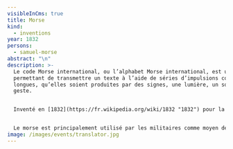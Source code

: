 ```yaml
---
visibleInCms: true
title: Morse
kind:
  - inventions
year: 1832
persons:
  - samuel-morse
abstract: "\n"
description: >-
  Le code Morse international, ou l’alphabet Morse international, est un code
  permettant de transmettre un texte à l’aide de séries d’impulsions courtes et
  longues, qu’elles soient produites par des signes, une lumière, un son ou un
  geste.


  Inventé en [1832](https://fr.wikipedia.org/wiki/1832 "1832") pour la [télégraphie](https://fr.wikipedia.org/wiki/T%C3%A9l%C3%A9graphe "Télégraphe"), ce [codage de caractères](https://fr.wikipedia.org/wiki/Codage_des_caract%C3%A8res "Codage des caractères") assigne à chaque [lettre](https://fr.wikipedia.org/wiki/Lettre_(alphabet) "Lettre (alphabet)"), [chiffre](https://fr.wikipedia.org/wiki/Chiffre "Chiffre") et [signe de ponctuation](https://fr.wikipedia.org/wiki/Ponctuation "Ponctuation") une combinaison unique de signaux [intermittents](https://fr.wiktionary.org/wiki/intermittent "wikt:intermittent"). Le code morse est considéré comme le précurseur des [communications](https://fr.wikipedia.org/wiki/Communication "Communication") [numériques](https://fr.wikipedia.org/wiki/Num%C3%A9rique "Numérique").


  Le morse est principalement utilisé par les militaires comme moyen de [transmission](https://fr.wikipedia.org/wiki/Transmission_(militaire) "Transmission (militaire)"), souvent [chiffrée](https://fr.wikipedia.org/wiki/Chiffrement "Chiffrement"), ainsi que dans le civil pour certaines émissions à caractère automatique : [radiobalises](https://fr.wikipedia.org/wiki/Balise_non_directionnelle "Balise non directionnelle") en aviation, [indicatif d’appel](https://fr.wikipedia.org/wiki/Indicatif_(radio) "Indicatif (radio)") des stations maritimes, des émetteurs internationaux ([horloges atomiques](https://fr.wikipedia.org/wiki/Horloge_atomique "Horloge atomique")).
image: /images/events/translator.jpg
---
```

